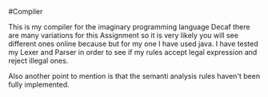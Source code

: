 #Compiler


This is my compiler for the imaginary programming language Decaf there are many variations for this Assignment so it is very likely you will see different ones online because but for my one I have used java.
I have tested my Lexer and Parser in order to see if my rules accept legal expression and reject illegal ones.

Also another point to mention is that the semanti analysis rules haven't been fully implemented.
